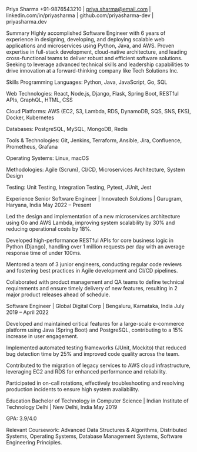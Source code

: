 Priya Sharma
+91-9876543210 | priya.sharma@email.com | linkedin.com/in/priyasharma | github.com/priyasharma-dev | priyasharma.dev

Summary
Highly accomplished Software Engineer with 6 years of experience in designing, developing, and deploying scalable web applications and microservices using Python, Java, and AWS. Proven expertise in full-stack development, cloud-native architecture, and leading cross-functional teams to deliver robust and efficient software solutions. Seeking to leverage advanced technical skills and leadership capabilities to drive innovation at a forward-thinking company like Tech Solutions Inc.

Skills
Programming Languages: Python, Java, JavaScript, Go, SQL

Web Technologies: React, Node.js, Django, Flask, Spring Boot, RESTful APIs, GraphQL, HTML, CSS

Cloud Platforms: AWS (EC2, S3, Lambda, RDS, DynamoDB, SQS, SNS, EKS), Docker, Kubernetes

Databases: PostgreSQL, MySQL, MongoDB, Redis

Tools & Technologies: Git, Jenkins, Terraform, Ansible, Jira, Confluence, Prometheus, Grafana

Operating Systems: Linux, macOS

Methodologies: Agile (Scrum), CI/CD, Microservices Architecture, System Design

Testing: Unit Testing, Integration Testing, Pytest, JUnit, Jest

Experience
Senior Software Engineer | Innovatech Solutions | Gurugram, Haryana, India
May 2022 – Present

Led the design and implementation of a new microservices architecture using Go and AWS Lambda, improving system scalability by 30% and reducing operational costs by 18%.

Developed high-performance RESTful APIs for core business logic in Python (Django), handling over 1 million requests per day with an average response time of under 100ms.

Mentored a team of 3 junior engineers, conducting regular code reviews and fostering best practices in Agile development and CI/CD pipelines.

Collaborated with product management and QA teams to define technical requirements and ensure timely delivery of new features, resulting in 2 major product releases ahead of schedule.

Software Engineer | Global Digital Corp | Bengaluru, Karnataka, India
July 2019 – April 2022

Developed and maintained critical features for a large-scale e-commerce platform using Java (Spring Boot) and PostgreSQL, contributing to a 15% increase in user engagement.

Implemented automated testing frameworks (JUnit, Mockito) that reduced bug detection time by 25% and improved code quality across the team.

Contributed to the migration of legacy services to AWS cloud infrastructure, leveraging EC2 and RDS for enhanced performance and reliability.

Participated in on-call rotations, effectively troubleshooting and resolving production incidents to ensure high system availability.

Education
Bachelor of Technology in Computer Science | Indian Institute of Technology Delhi | New Delhi, India
May 2019

GPA: 3.9/4.0

Relevant Coursework: Advanced Data Structures & Algorithms, Distributed Systems, Operating Systems, Database Management Systems, Software Engineering Principles.

